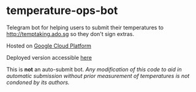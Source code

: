 # temperature-ops-bot

Telegram bot for helping users to submit their temperatures to http://temptaking.ado.sg so they don't sign extras.

Hosted on [Google Cloud Platform](https://cloud.google.com/appengine)

Deployed version accessible [here](http://t.me/temperature_ops_bot)


This is **not** an auto-submit bot. *Any modification of this code to aid in automatic submission without prior measurement of temperatures is not condoned by its authors.*
